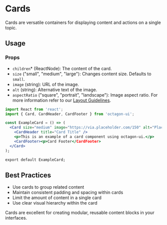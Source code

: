 # Cards

Cards are versatile containers for displaying content and actions on a single topic.

## Usage

### Props

- `children`* (ReactNode): The content of the card.
- `size` ("small", "medium", "large"): Changes content size. Defaults to `small`.
- `image` (string): URL of the image.
- `alt` (string): Alternative text of the image.
- `aspectRatio` ("square", "portrait", "landscape"): Image aspect ratio. For more information refer to our [Layout Guidelines](../layout.md).


```jsx
import React from 'react';
import { Card, CardHeader, CardFooter } from 'octagon-ui';

const ExampleCard = () => (
  <Card size="medium" image="https://via.placeholder.com/150" alt="Placeholder Image" aspectRatio="landscape">
    <CardHeader title="Card Title" />
    <p>This is an example of a card component using octagon-ui.</p>
    <CardFooter><p>Card Footer</CardFooter>
  </Card>
);

export default ExampleCard;
```

## Best Practices

- Use cards to group related content
- Maintain consistent padding and spacing within cards
- Limit the amount of content in a single card
- Use clear visual hierarchy within the card

Cards are excellent for creating modular, reusable content blocks in your interfaces.